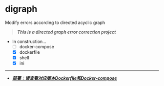# digraph
Modify errors according to directed acyclic graph

> ***This is a directed graph error correction project***
  - In construction...
    - [ ] docker-compose
    - [x] dockerfile
    - [x] shell
    - [x] ini
---
- [***部署：请查看对应版本Dockerfile和Docker-compose***](https://github.com/lzc978/digraph/blob/master/Dockerfiles/README.md)
